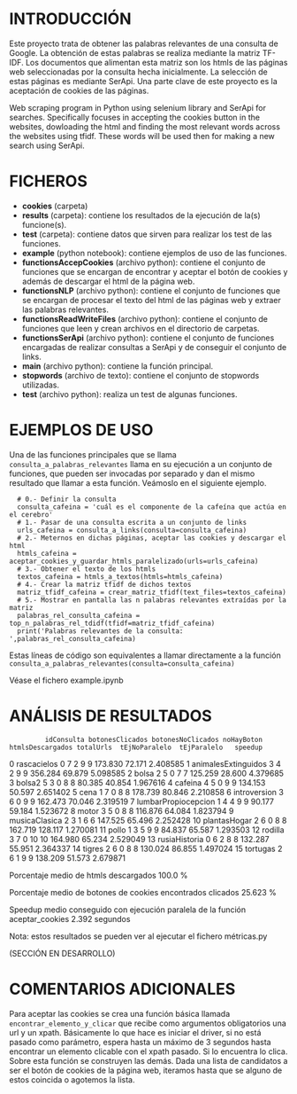 # INTRODUCCIÓN

Este proyecto trata de obtener las palabras relevantes de una consulta de Google. La obtención de estas palabras se realiza mediante la matriz TF-IDF. Los documentos que alimentan esta matriz son los htmls de las páginas web seleccionadas por la consulta hecha inicialmente. La selección de estas páginas es mediante SerApi. Una parte clave de este proyecto es la aceptación de cookies de las páginas. 

Web scraping program in Python using selenium library and SerApi for searches. Specifically focuses in accepting the cookies button in the websites, dowloading the html and finding the most relevant words across the websites using tfidf. These words will be used then for making a new search using SerApi.

# FICHEROS

- **cookies** (carpeta)
- **results** (carpeta): contiene los resultados de la ejecución de la(s) funcione(s).
- **test** (carpeta): contiene datos que sirven para realizar los test de las funciones.
- **example** (python notebook): contiene ejemplos de uso de las funciones.
- **functionsAccepCookies** (archivo python): contiene el conjunto de funciones que se encargan de encontrar y aceptar el botón de cookies y además de descargar el html de la página web.
- **functionsNLP** (archivo python): contiene el conjunto de funciones que se encargan de procesar el texto del html de las páginas web y extraer las palabras relevantes.
- **functionsReadWriteFiles** (archivo python): contiene el conjunto de funciones que leen y crean archivos en el directorio de carpetas.
- **functionsSerApi** (archivo python): contiene el conjunto de funciones encargadas de realizar consultas a SerApi y de conseguir el conjunto de links.
- **main** (archivo python): contiene la función principal.
- **stopwords** (archivo de texto): contiene el conjunto de stopwords utilizadas.
- **test** (archivo python): realiza un test de algunas funciones.

# EJEMPLOS DE USO

Una de las funciones principales que se llama `consulta_a_palabras_relevantes` llama en su ejecución a un conjunto de funciones, que pueden ser invocadas por separado y dan el mismo resultado que llamar a esta función.
Veámoslo en el siguiente ejemplo. 

      # 0.- Definir la consulta
      consulta_cafeina = 'cuál es el componente de la cafeína que actúa en el cerebro'
      # 1.- Pasar de una consulta escrita a un conjunto de links
      urls_cafeina = consulta_a_links(consulta=consulta_cafeina)
      # 2.- Meternos en dichas páginas, aceptar las cookies y descargar el html
      htmls_cafeina = aceptar_cookies_y_guardar_htmls_paralelizado(urls=urls_cafeina)
      # 3.- Obtener el texto de los htmls
      textos_cafeina = htmls_a_textos(htmls=htmls_cafeina)
      # 4.- Crear la matriz tfidf de dichos textos
      matriz_tfidf_cafeina = crear_matriz_tfidf(text_files=textos_cafeina)
      # 5.- Mostrar en pantalla las n palabras relevantes extraídas por la matriz
      palabras_rel_consulta_cafeina = top_n_palabras_rel_tdidf(tfidf=matriz_tfidf_cafeina)
      print('Palabras relevantes de la consulta: ',palabras_rel_consulta_cafeina)

Estas líneas de código son equivalentes a llamar directamente a la función `consulta_a_palabras_relevantes(consulta=consulta_cafeina)`

Véase el fichero example.ipynb

# ANÁLISIS DE RESULTADOS

             idConsulta botonesClicados botonesNoClicados noHayBoton htmlsDescargados totalUrls  tEjNoParalelo  tEjParalelo   speedup
0           rascacielos               0                 7          2                9         9        173.830       72.171  2.408585
1   animalesExtinguidos               3                 4          2                9         9        356.284       69.879  5.098585
2                 bolsa               2                 5          0                7         7        125.259       28.600  4.379685
3                bolsa2               5                 3          0                8         8         80.385       40.854  1.967616
4               cafeina               4                 5          0                9         9        134.153       50.597  2.651402
5                  cena               1                 7          0                8         8        178.739       80.846  2.210858
6          introversion               3                 6          0                9         9        162.473       70.046  2.319519
7   lumbarPropiocepcion               1                 4          4                9         9         90.177       59.184  1.523672
8                 motor               3                 5          0                8         8        116.876       64.084  1.823794
9         musicaClasica               2                 3          1                6         6        147.525       65.496  2.252428
10         plantasHogar               2                 6          0                8         8        162.719      128.117  1.270081
11                pollo               1                 3          5                9         9         84.837       65.587  1.293503
12              rodilla               3                 7          0               10        10        164.980       65.234  2.529049
13        rusiaHistoria               0                 6          2                8         8        132.287       55.951  2.364337
14               tigres               2                 6          0                8         8        130.024       86.855  1.497024
15             tortugas               2                 6          1                9         9        138.209       51.573  2.679871

Porcentaje medio de htmls descargados 100.0 %

Porcentaje medio de botones de cookies encontrados clicados 25.623 %

Speedup medio conseguido con ejecución paralela de la función aceptar_cookies 2.392 segundos

Nota: estos resultados se pueden ver al ejecutar el fichero métricas.py

(SECCIÓN EN DESARROLLO)

# COMENTARIOS ADICIONALES

Para aceptar las cookies se crea una función básica llamada `encontrar_elemento_y_clicar` que recibe como argumentos obligatorios una url y un xpath. Básicamente lo que hace es iniciar el driver, si no está pasado como parámetro, espera hasta un máximo de 3 segundos hasta encontrar un elemento clicable con el xpath pasado. Si lo encuentra lo clica.
Sobre esta función se construyen las demás. 
Dada una lista de candidatos a ser el botón de cookies de la página web, iteramos hasta que se alguno de estos coincida o agotemos la lista.

